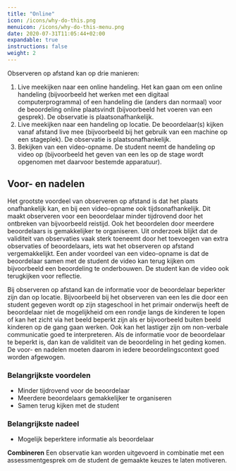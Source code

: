 ```yaml
---
title: "Online"
icon: /icons/why-do-this.png
menuicon: /icons/why-do-this-menu.png
date: 2020-07-31T11:05:44+02:00
expandable: true
instructions: false
weight: 2
---
```


Observeren op afstand kan op drie manieren:

1. Live meekijken naar een online handeling. Het kan gaan om een online handeling (bijvoorbeeld het werken met een digitaal computerprogramma) of een handeling die (anders dan normaal) voor de beoordeling online plaatsvindt (bijvoorbeeld het voeren van een gesprek). De observatie is plaatsonafhankelijk.
2. Live meekijken naar een handeling op locatie. De beoordelaar(s) kijken vanaf afstand live mee (bijvoorbeeld bij het gebruik van een machine op een stageplek). De observatie is plaatsonafhankelijk. 
3. Bekijken van een video-opname. De student neemt de handeling op video op (bijvoorbeeld het geven van een les op de stage wordt opgenomen met daarvoor bestemde apparatuur).

## Voor- en nadelen

Het grootste voordeel van observeren op afstand is dat het plaats onafhankelijk kan, en bij een video-opname ook tijdsonafhankelijk. Dit maakt observeren voor een beoordelaar minder tijdrovend door het ontbreken van bijvoorbeeld reistijd. Ook het beoordelen door meerdere beoordelaars is gemakkelijker te organiseren. Uit onderzoek blijkt dat de validiteit van observaties vaak sterk toeneemt door het toevoegen van extra observaties of beoordelaars, iets wat het observeren op afstand vergemakkelijkt. 
Een ander voordeel van een video-opname is dat de beoordelaar samen met de student de video kan terug kijken om bijvoorbeeld een beoordeling te onderbouwen. De student kan de video ook terugkijken voor reflectie.

Bij observeren op afstand kan de informatie voor de beoordelaar beperkter zijn dan op locatie. Bijvoorbeeld bij het observeren van een les die door een student gegeven wordt op zijn stageschool in het primair onderwijs heeft de beoordelaar niet de mogelijkheid om een rondje langs de kinderen te lopen of kan het zicht via het beeld beperkt zijn als er bijvoorbeeld buiten beeld kinderen op de gang gaan werken. Ook kan het lastiger zijn om non-verbale communicatie goed te interpreteren. Als de informatie voor de beoordelaar te beperkt is, dan kan de validiteit van de beoordeling in het geding komen. De voor- en nadelen moeten daarom in iedere beoordelingscontext goed worden afgewogen.  

### Belangrijkste voordelen	

* Minder tijdrovend voor de beoordelaar
* Meerdere beoordelaars gemakkelijker te organiseren 
* Samen terug kijken met de student

### Belangrijkste nadeel

* Mogelijk beperktere informatie als beoordelaar

**Combineren** Een observatie kan worden uitgevoerd in combinatie met een assessmentgesprek om de student de gemaakte keuzes te laten motiveren. 
